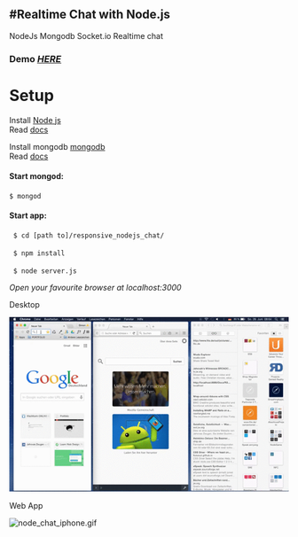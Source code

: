 #Realtime Chat with Node.js
---
NodeJs Mongodb Socket.io Realtime chat  

### Demo <a href="http://simonsays-simgoat.rhcloud.com/"><em><u>HERE</u></em></a>   
 
# Setup 
 Install <a href="https://nodejs.org/en/" alt="nodejs">Node js</a>  
  Read <a href="https://nodejs.org/en/docs/ ">docs</a>  
 
 
 Install mongodb <a href="https://www.mongodb.org/">mongodb</a>  
 Read <a href="http://docs.mongodb.org/manual/installation/">docs</a>  
 
 #### Start mongod:
 
    $ mongod    
       
    
 #### Start app:  

     $ cd [path to]/responsive_nodejs_chat/
     
     $ npm install
       
     $ node server.js  
     
_Open your favourite browser at localhost:3000_   
 
 
 
Desktop  
 
 <img src="video/node_chat_desktop.gif" alt="node_chat_desktop.gif"/>  
 
Web App 
 
 <img src="video/node_chat_iphone.gif" alt="node_chat_iphone.gif"/>

 




     
     